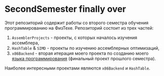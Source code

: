 # SecondSemester finally over

Этот репозиторий содержит работы со второго семестра обучения программированию на ФизТехе. Репозиторий состоит из трех частей:

1. `AssemblerProjects`   - проекты, с которых началось изучения ассемблера, 
2. `HashTable` & `SIMD`  - проекты по изучению ассемблерных оптимизаций,
3. `x86Backend`          - вторая итерация моего проекта по созданию моего [языка программирования](https://github.com/ArsenySamoylov/Lang.git) (финальный проект прошлого семестра).

Наиболее интересными проектами являются `x86Backend` и `HashTable`. 